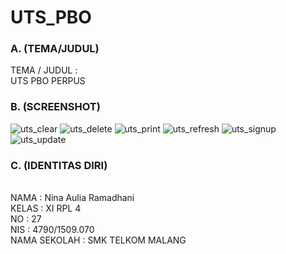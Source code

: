 # UTS_PBO

### A. (TEMA/JUDUL)

TEMA / JUDUL    :
<br>UTS PBO PERPUS

### B. (SCREENSHOT)

![uts_clear](https://cloud.githubusercontent.com/assets/22069261/24082774/963b3efc-0cfd-11e7-812b-fc3af3fbf287.PNG)
![uts_delete](https://cloud.githubusercontent.com/assets/22069261/24082777/99d1eade-0cfd-11e7-8a0e-fe952d1ed5ef.PNG)
![uts_print](https://cloud.githubusercontent.com/assets/22069261/24082779/9d661238-0cfd-11e7-83eb-d684b75370f5.PNG)
![uts_refresh](https://cloud.githubusercontent.com/assets/22069261/24082780/a097f2be-0cfd-11e7-9ee7-471b7d470572.PNG)
![uts_signup](https://cloud.githubusercontent.com/assets/22069261/24082784/a5418c3a-0cfd-11e7-86ea-e9c3d0514b27.PNG)
![uts_update](https://cloud.githubusercontent.com/assets/22069261/24082785/a93fdbfc-0cfd-11e7-99e0-cdafe71a02de.PNG)

### C. (IDENTITAS DIRI)

<br>NAMA         : Nina Aulia Ramadhani
<br>KELAS        : XI RPL 4
<br>NO                 : 27
<br>NIS                 : 4790/1509.070
<br>NAMA SEKOLAH : SMK TELKOM MALANG
